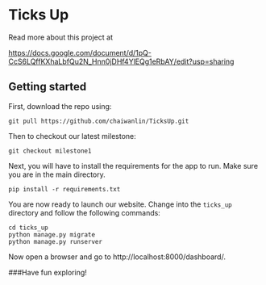 # Ticks Up
Read more about this project at

https://docs.google.com/document/d/1pQ-CcS6LQffKXhaLbfQu2N_Hnn0jDHf4YlEQg1eRbAY/edit?usp=sharing
## Getting started
First, download the repo using:
````
git pull https://github.com/chaiwanlin/TicksUp.git
````
Then to checkout our latest milestone:
````
git checkout milestone1
````
Next, you will have to install the requirements for the app to run.
Make sure you are in the main directory.
````
pip install -r requirements.txt
````
You are now ready to launch our website.
Change into the `ticks_up` directory and follow the following commands:
````
cd ticks_up
python manage.py migrate
python manage.py runserver
````
Now open a browser and go to http://localhost:8000/dashboard/.

###Have fun exploring!
